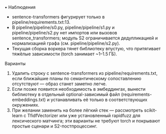 • Наблюдения

  - sentence-transformers фигурирует только в pipeline/requirements.txt:13.
  - В pipeline/pipeline/s0.py, pipeline/pipeline/s1.py и pipeline/pipeline/s2.py нет
    импортов или вызовов sentence_transformers; модуль S2 ограничивается дедупликацией
    и нормализацией графа (см. pipeline/pipeline/s2.py).
  - Текущая сборка воркера тянет библиотеку впустую, что притягивает тяжёлые
    зависимости (torch занимает ~1–1.5 ГБ).

  Варианты

  1. Удалить строку с sentence-transformers из pipeline/requirements.txt, если
     ближайшие планы по семантическому сопоставлению отсутствуют — образ станет заметно
     легче.
  2. Если позже появится необходимость в эмбеддингах, вынести библиотеку в отдельный
     optional-зависимый файл (requirements-embeddings.txt) и устанавливать её только в
     соответствующих окружениях.
  3. При желании заменить на более лёгкий стек — рассмотреть scikit-learn с
     TfidfVectorizer или уже установленный rapidfuzz для лексического матчинга; эти
     варианты не требуют torch и покрывают простые сценари и S2-постпроцессинг.
